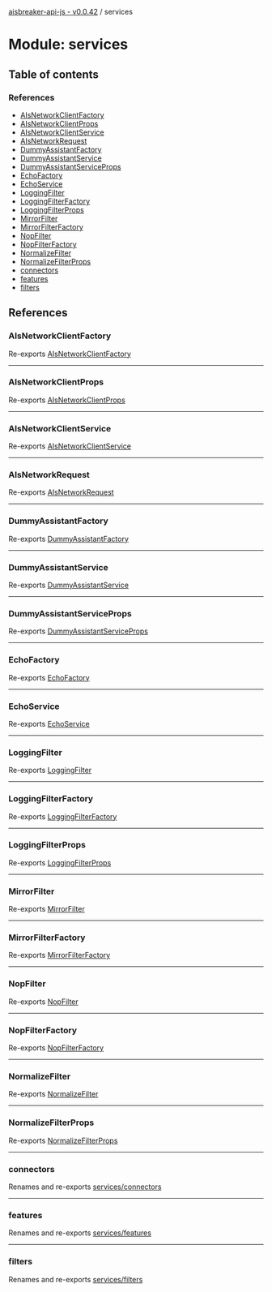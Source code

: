 [aisbreaker-api-js - v0.0.42](../README.md) / services

# Module: services

## Table of contents

### References

- [AIsNetworkClientFactory](services.md#aisnetworkclientfactory)
- [AIsNetworkClientProps](services.md#aisnetworkclientprops)
- [AIsNetworkClientService](services.md#aisnetworkclientservice)
- [AIsNetworkRequest](services.md#aisnetworkrequest)
- [DummyAssistantFactory](services.md#dummyassistantfactory)
- [DummyAssistantService](services.md#dummyassistantservice)
- [DummyAssistantServiceProps](services.md#dummyassistantserviceprops)
- [EchoFactory](services.md#echofactory)
- [EchoService](services.md#echoservice)
- [LoggingFilter](services.md#loggingfilter)
- [LoggingFilterFactory](services.md#loggingfilterfactory)
- [LoggingFilterProps](services.md#loggingfilterprops)
- [MirrorFilter](services.md#mirrorfilter)
- [MirrorFilterFactory](services.md#mirrorfilterfactory)
- [NopFilter](services.md#nopfilter)
- [NopFilterFactory](services.md#nopfilterfactory)
- [NormalizeFilter](services.md#normalizefilter)
- [NormalizeFilterProps](services.md#normalizefilterprops)
- [connectors](services.md#connectors)
- [features](services.md#features)
- [filters](services.md#filters)

## References

### AIsNetworkClientFactory

Re-exports [AIsNetworkClientFactory](../classes/services_connectors_AIsNetworkClient.AIsNetworkClientFactory.md)

___

### AIsNetworkClientProps

Re-exports [AIsNetworkClientProps](../interfaces/services_connectors_AIsNetworkClient.AIsNetworkClientProps.md)

___

### AIsNetworkClientService

Re-exports [AIsNetworkClientService](../classes/services_connectors_AIsNetworkClient.AIsNetworkClientService.md)

___

### AIsNetworkRequest

Re-exports [AIsNetworkRequest](../interfaces/services_connectors_AIsNetworkRequest.AIsNetworkRequest.md)

___

### DummyAssistantFactory

Re-exports [DummyAssistantFactory](../classes/services_connectors_DummyAssistant.DummyAssistantFactory.md)

___

### DummyAssistantService

Re-exports [DummyAssistantService](../classes/services_connectors_DummyAssistant.DummyAssistantService.md)

___

### DummyAssistantServiceProps

Re-exports [DummyAssistantServiceProps](../interfaces/services_connectors_DummyAssistant.DummyAssistantServiceProps.md)

___

### EchoFactory

Re-exports [EchoFactory](../classes/services_features_EchoService.EchoFactory.md)

___

### EchoService

Re-exports [EchoService](../classes/services_features_EchoService.EchoService.md)

___

### LoggingFilter

Re-exports [LoggingFilter](../classes/services_filters_LoggingFilter.LoggingFilter.md)

___

### LoggingFilterFactory

Re-exports [LoggingFilterFactory](../classes/services_filters_LoggingFilter.LoggingFilterFactory.md)

___

### LoggingFilterProps

Re-exports [LoggingFilterProps](../interfaces/services_filters_LoggingFilter.LoggingFilterProps.md)

___

### MirrorFilter

Re-exports [MirrorFilter](../classes/services_filters_MirrorFilter.MirrorFilter.md)

___

### MirrorFilterFactory

Re-exports [MirrorFilterFactory](../classes/services_filters_MirrorFilter.MirrorFilterFactory.md)

___

### NopFilter

Re-exports [NopFilter](../classes/services_filters_NopFilter.NopFilter.md)

___

### NopFilterFactory

Re-exports [NopFilterFactory](../classes/services_filters_NopFilter.NopFilterFactory.md)

___

### NormalizeFilter

Re-exports [NormalizeFilter](../classes/services_filters_NormalizeFilter.NormalizeFilter.md)

___

### NormalizeFilterProps

Re-exports [NormalizeFilterProps](../interfaces/services_filters_NormalizeFilter.NormalizeFilterProps.md)

___

### connectors

Renames and re-exports [services/connectors](services_connectors.md)

___

### features

Renames and re-exports [services/features](services_features.md)

___

### filters

Renames and re-exports [services/filters](services_filters.md)
